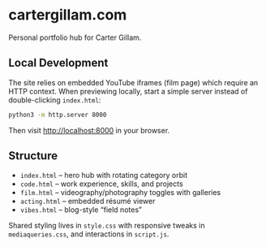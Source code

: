 # cartergillam.com

Personal portfolio hub for Carter Gillam.

## Local Development

The site relies on embedded YouTube iframes (film page) which require an HTTP context. When previewing locally, start a simple server instead of double-clicking `index.html`:

```bash
python3 -m http.server 8000
```

Then visit [http://localhost:8000](http://localhost:8000) in your browser.

## Structure

- `index.html` – hero hub with rotating category orbit
- `code.html` – work experience, skills, and projects
- `film.html` – videography/photography toggles with galleries
- `acting.html` – embedded résumé viewer
- `vibes.html` – blog-style “field notes”

Shared styling lives in `style.css` with responsive tweaks in `mediaqueries.css`, and interactions in `script.js`.
